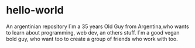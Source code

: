 # hello-world
An argentinian repository
I´m a 35 years Old Guy from Argentina,who wants to learn about programming, web dev, an others stuff. I´m a good vegan bold guy, who want too to create a group of friends who work with too.
